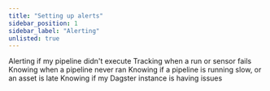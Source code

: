 ```yaml
---
title: "Setting up alerts"
sidebar_position: 1
sidebar_label: "Alerting"
unlisted: true
---
```


Alerting if my pipeline didn't execute
Tracking when a run or sensor fails
Knowing when a pipeline never ran
Knowing if a pipeline is running slow, or an asset is late
Knowing if my Dagster instance is having issues

